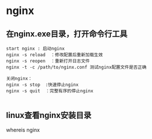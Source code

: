 # nginx 

## 在nginx.exe目录，打开命令行工具

```
start nginx : 启动nginx
nginx -s reload  ：修改配置后重新加载生效
nginx -s reopen  ：重新打开日志文件
nginx -t -c /path/to/nginx.conf 测试nginx配置文件是否正确

关闭nginx：
nginx -s stop  :快速停止nginx
nginx -s quit  ：完整有序的停止nginx


```


## linux查看nginx安装目录

whereis nginx

## 